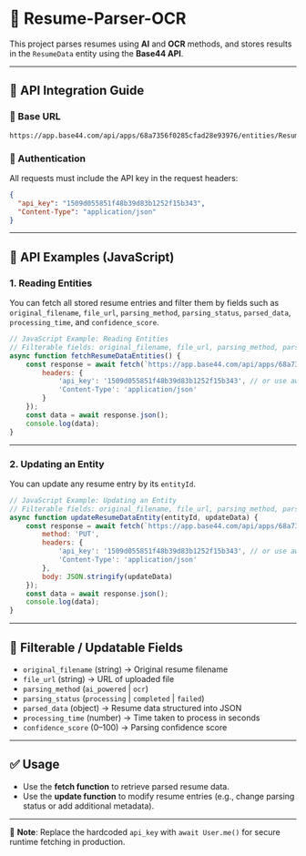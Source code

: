 # 📌 Resume-Parser-OCR

This project parses resumes using **AI** and **OCR** methods, and stores results in the `ResumeData` entity using the **Base44 API**.

---

## 🚀 API Integration Guide

### 🔹 Base URL
```
https://app.base44.com/api/apps/68a7356f0285cfad28e93976/entities/ResumeData
```

### 🔹 Authentication
All requests must include the API key in the request headers:
```json
{
  "api_key": "1509d055851f48b39d83b1252f15b343",
  "Content-Type": "application/json"
}
```

---

## 📖 API Examples (JavaScript)

### 1. Reading Entities
You can fetch all stored resume entries and filter them by fields such as  
`original_filename`, `file_url`, `parsing_method`, `parsing_status`, `parsed_data`, `processing_time`, and `confidence_score`.

```javascript
// JavaScript Example: Reading Entities
// Filterable fields: original_filename, file_url, parsing_method, parsing_status, parsed_data, processing_time, confidence_score
async function fetchResumeDataEntities() {
    const response = await fetch(`https://app.base44.com/api/apps/68a7356f0285cfad28e93976/entities/ResumeData`, {
        headers: {
            'api_key': '1509d055851f48b39d83b1252f15b343', // or use await User.me() to get the API key
            'Content-Type': 'application/json'
        }
    });
    const data = await response.json();
    console.log(data);
}
```

---

### 2. Updating an Entity
You can update any resume entry by its `entityId`.

```javascript
// JavaScript Example: Updating an Entity
// Filterable fields: original_filename, file_url, parsing_method, parsing_status, parsed_data, processing_time, confidence_score
async function updateResumeDataEntity(entityId, updateData) {
    const response = await fetch(`https://app.base44.com/api/apps/68a7356f0285cfad28e93976/entities/ResumeData/${entityId}`, {
        method: 'PUT',
        headers: {
            'api_key': '1509d055851f48b39d83b1252f15b343', // or use await User.me() to get the API key
            'Content-Type': 'application/json'
        },
        body: JSON.stringify(updateData)
    });
    const data = await response.json();
    console.log(data);
}
```

---

## 🔹 Filterable / Updatable Fields
- `original_filename` (string) → Original resume filename  
- `file_url` (string) → URL of uploaded file  
- `parsing_method` (`ai_powered` | `ocr`)  
- `parsing_status` (`processing` | `completed` | `failed`)  
- `parsed_data` (object) → Resume data structured into JSON  
- `processing_time` (number) → Time taken to process in seconds  
- `confidence_score` (0–100) → Parsing confidence score  

---

## ✅ Usage
- Use the **fetch function** to retrieve parsed resume data.  
- Use the **update function** to modify resume entries (e.g., change parsing status or add additional metadata).  

---

📌 **Note**: Replace the hardcoded `api_key` with `await User.me()` for secure runtime fetching in production.

